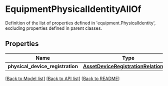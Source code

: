 # EquipmentPhysicalIdentityAllOf

Definition of the list of properties defined in 'equipment.PhysicalIdentity', excluding properties defined in parent classes.
## Properties
Name | Type | Description | Notes
------------ | ------------- | ------------- | -------------
**physical_device_registration** | [**AssetDeviceRegistrationRelationship**](AssetDeviceRegistrationRelationship.md) |  | [optional] 

[[Back to Model list]](../README.md#documentation-for-models) [[Back to API list]](../README.md#documentation-for-api-endpoints) [[Back to README]](../README.md)


